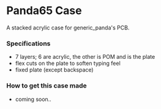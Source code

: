 # Panda65 Case

A stacked acrylic case for generic_panda's PCB.

### Specifications
* 7 layers; 6 are acrylic, the other is POM and is the plate
* flex cuts on the plate to soften typing feel
* fixed plate (except backspace)

### How to get this case made
* coming soon..
